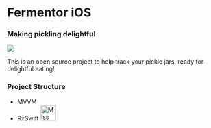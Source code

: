 # Fermentor iOS 
### Making pickling delightful

<a href="https://travis-ci.org/mattsrobot/Fermentor">
   <img src="https://travis-ci.org/mattsrobot/Fermentor.svg">
</a>

This is an open source project to help track your pickle jars, ready for delightful eating!

### Project Structure

- MVVM 
- RxSwift <img src="https://github.com/ReactiveX/RxSwift/raw/master/assets/Rx_Logo_M.png" alt="Miss Electric Eel 2016" width="36" height="36">
